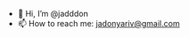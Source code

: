 - 👋 Hi, I’m @jadddon
- 📫 How to reach me: jadonyariv@gmail.com

<!---
jadonyariv/jadonyariv is a ✨ special ✨ repository because its `README.md` (this file) appears on your GitHub profile.
You can click the Preview link to take a look at your changes.
--->
